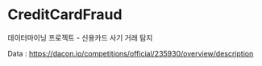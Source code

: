 # CreditCardFraud
데이터마이닝 프로젝트 - 신용카드 사기 거래 탐지

Data : https://dacon.io/competitions/official/235930/overview/description
